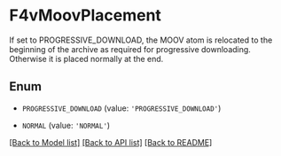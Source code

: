 # F4vMoovPlacement

If set to PROGRESSIVE_DOWNLOAD, the MOOV atom is relocated to the beginning of the archive as required for progressive downloading. Otherwise it is placed normally at the end.

## Enum

* `PROGRESSIVE_DOWNLOAD` (value: `'PROGRESSIVE_DOWNLOAD'`)

* `NORMAL` (value: `'NORMAL'`)

[[Back to Model list]](../README.md#documentation-for-models) [[Back to API list]](../README.md#documentation-for-api-endpoints) [[Back to README]](../README.md)


